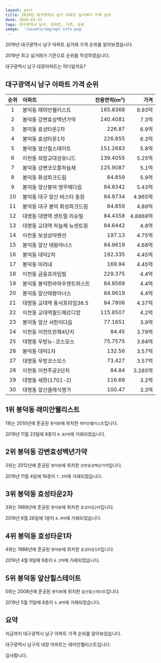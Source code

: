 ```yaml
---
layout: post
title: 2019년 대구광역시 남구 아파트 실거래가 가격 순위
date: 2020-03-31
tags: 대구광역시 남구, 아파트, 가격, 순위
image:  '/assets/img/apt-info.png'
---
```


2019년 대구광역시 남구 아파트 실거래 가격 순위를 알아보겠습니다.

2019년 최고 실거래가 기준으로 순위를 작성하였습니다.

대구광역시 남구 대장아파트는 어디일까요?

## 대구광역시 남구 아파트 가격 순위

|순위|아파트|전용면적(m²)|가격|
|:---:|:------|---:|---:|
|1|봉덕동 래미안웰리스트|165.8368|8.93억|
|2|봉덕동 강변효성백년가약|140.4081|7.3억|
|3|봉덕동 효성타운2차|226.87|6.9억|
|4|봉덕동 효성타운1차|226.855|6.3억|
|5|봉덕동 앞산힐스테이트|151.2683|5.8억|
|6|이천동 희망교대성유니드|139.4055|5.25억|
|7|봉덕동 강변코오롱하늘채|125.9087|5.1억|
|8|봉덕동 화성파크드림|84.859|5.9억|
|9|봉덕동 앞산봉덕 영무예다음|84.8342|5.43억|
|10|봉덕동 대구 앞산 비스타 동원|84.9734|4.965억|
|11|봉덕동 대구 봉덕 화성파크드림|84.859|4.89억|
|12|대명동 대명역 센트럴 리슈빌|84.4358|4.8869억|
|13|대명동 교대역 하늘채 뉴센트원|84.6442|4.8억|
|14|이천동 보성상아맨션|197.13|4.75억|
|15|봉덕동 앞산 태왕아너스|84.9619|4.68억|
|16|봉덕동 대덕2차|192.335|4.45억|
|17|봉덕동 미리내|169.94|4.45억|
|18|이천동 금융프라임빌|229.375|4.4억|
|19|봉덕동 봉덕한라하우젠트퍼스트|84.8569|4.4억|
|20|봉덕동 앞산태왕아너스|84.9619|4.4억|
|21|대명동 교대역 동서프라임36.5|84.7806|4.37억|
|22|이천동 교대역월드메르디앙|115.8507|4.2억|
|23|봉덕동 앞산 서한이다음|77.1651|3.9억|
|24|이천동 이천뜨란채4단지|84.45|3.79억|
|25|대명동 우방뉴-코스모스|75.7575|3.64억|
|26|봉덕동 대덕1차|132.56|3.57억|
|27|대명동 우방코스모스|73.427|3.57억|
|28|이천동 이천주공2단지|84.84|3.285억|
|29|대명동 새한(1701-2)|116.69|3.2억|
|30|대명동 앞산클래식명가|100.47|3.3억|



## 1위 봉덕동 래미안웰리스트

1위는 2010년에 준공된 `봉덕동`에 위치한 `래미안웰리스트`입니다.

2019년 11월 23일에 8층이 `8.93억`에 거래되었습니다.

<!-- * 카카오맵 - 지도퍼가기 -->
<!-- 1. 지도 노드 -->
<div id="daumRoughmapContainer1585859778011" class="root_daum_roughmap root_daum_roughmap_landing"></div>

<!--
	2. 설치 스크립트
	* 지도 퍼가기 서비스를 2개 이상 넣을 경우, 설치 스크립트는 하나만 삽입합니다.
-->
<script charset="UTF-8" class="daum_roughmap_loader_script" src="https://ssl.daumcdn.net/dmaps/map_js_init/roughmapLoader.js"></script>

<!-- 3. 실행 스크립트 -->
<script charset="UTF-8">
	new daum.roughmap.Lander({
		"timestamp" : "1585859778011",
		"key" : "xrvm",
		"mapWidth" : "320",
		"mapHeight" : "180"
	}).render();
</script>

## 2위 봉덕동 강변효성백년가약

2위는 2012년에 준공된 `봉덕동`에 위치한 `강변효성백년가약`입니다.

2019년 11월 4일에 16층이 `7.3억`에 거래되었습니다.

<!-- * 카카오맵 - 지도퍼가기 -->
<!-- 1. 지도 노드 -->
<div id="daumRoughmapContainer1585859770147" class="root_daum_roughmap root_daum_roughmap_landing"></div>

<!--
	2. 설치 스크립트
	* 지도 퍼가기 서비스를 2개 이상 넣을 경우, 설치 스크립트는 하나만 삽입합니다.
-->
<script charset="UTF-8" class="daum_roughmap_loader_script" src="https://ssl.daumcdn.net/dmaps/map_js_init/roughmapLoader.js"></script>

<!-- 3. 실행 스크립트 -->
<script charset="UTF-8">
	new daum.roughmap.Lander({
		"timestamp" : "1585859770147",
		"key" : "xrvk",
		"mapWidth" : "320",
		"mapHeight" : "180"
	}).render();
</script>

## 3위 봉덕동 효성타운2차

3위는 1989년에 준공된 `봉덕동`에 위치한 `효성타운2차`입니다.

2019년 6월 26일에 1층이 `6.9억`에 거래되었습니다.

<!-- * 카카오맵 - 지도퍼가기 -->
<!-- 1. 지도 노드 -->
<div id="daumRoughmapContainer1585859761104" class="root_daum_roughmap root_daum_roughmap_landing"></div>

<!--
	2. 설치 스크립트
	* 지도 퍼가기 서비스를 2개 이상 넣을 경우, 설치 스크립트는 하나만 삽입합니다.
-->
<script charset="UTF-8" class="daum_roughmap_loader_script" src="https://ssl.daumcdn.net/dmaps/map_js_init/roughmapLoader.js"></script>

<!-- 3. 실행 스크립트 -->
<script charset="UTF-8">
	new daum.roughmap.Lander({
		"timestamp" : "1585859761104",
		"key" : "xrvi",
		"mapWidth" : "320",
		"mapHeight" : "180"
	}).render();
</script>

## 4위 봉덕동 효성타운1차

4위는 1988년에 준공된 `봉덕동`에 위치한 `효성타운1차`입니다.

2019년 4월 9일에 9층이 `6.3억`에 거래되었습니다.

<!-- * 카카오맵 - 지도퍼가기 -->
<!-- 1. 지도 노드 -->
<div id="daumRoughmapContainer1585859722703" class="root_daum_roughmap root_daum_roughmap_landing"></div>

<!--
	2. 설치 스크립트
	* 지도 퍼가기 서비스를 2개 이상 넣을 경우, 설치 스크립트는 하나만 삽입합니다.
-->
<script charset="UTF-8" class="daum_roughmap_loader_script" src="https://ssl.daumcdn.net/dmaps/map_js_init/roughmapLoader.js"></script>

<!-- 3. 실행 스크립트 -->
<script charset="UTF-8">
	new daum.roughmap.Lander({
		"timestamp" : "1585859722703",
		"key" : "xrvh",
		"mapWidth" : "320",
		"mapHeight" : "180"
	}).render();
</script>

## 5위 봉덕동 앞산힐스테이트

5위는 2008년에 준공된 `봉덕동`에 위치한 `앞산힐스테이트`입니다.

2019년 5월 11일에 8층이 `5.8억`에 거래되었습니다.

<!-- * 카카오맵 - 지도퍼가기 -->
<!-- 1. 지도 노드 -->
<div id="daumRoughmapContainer1585859710734" class="root_daum_roughmap root_daum_roughmap_landing"></div>

<!--
	2. 설치 스크립트
	* 지도 퍼가기 서비스를 2개 이상 넣을 경우, 설치 스크립트는 하나만 삽입합니다.
-->
<script charset="UTF-8" class="daum_roughmap_loader_script" src="https://ssl.daumcdn.net/dmaps/map_js_init/roughmapLoader.js"></script>

<!-- 3. 실행 스크립트 -->
<script charset="UTF-8">
	new daum.roughmap.Lander({
		"timestamp" : "1585859710734",
		"key" : "xrvg",
		"mapWidth" : "320",
		"mapHeight" : "180"
	}).render();
</script>


## 요약

지금까지 대구광역시 남구 아파트 가격 순위를 알아보았습니다.

대구광역시 남구의 대장 아파트는 래미안웰리스트입니다.

감사합니다.


